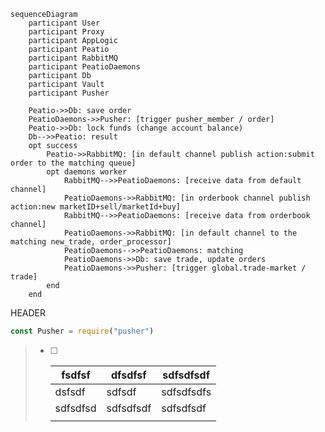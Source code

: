 ```mermaid
sequenceDiagram
    participant User
    participant Proxy
    participant AppLogic
    participant Peatio
    participant RabbitMQ
    participant PeatioDaemons
    participant Db
    participant Vault
    participant Pusher

    Peatio->>Db: save order
    PeatioDaemons->>Pusher: [trigger pusher_member / order]
    Peatio->>Db: lock funds (change account balance)
    Db-->>Peatio: result
    opt success
        Peatio->>RabbitMQ: [in default channel publish action:submit order to the matching queue]
        opt daemons worker
            RabbitMQ-->>PeatioDaemons: [receive data from default channel]
            PeatioDaemons->>RabbitMQ: [in orderbook channel publish action:new marketID+sell/marketId+buy]
            RabbitMQ-->>PeatioDaemons: [receive data from orderbook channel]
            PeatioDaemons->>RabbitMQ: [in default channel to the matching new_trade, order_processor]
            PeatioDaemons-->>PeatioDaemons: matching
            PeatioDaemons->>Db: save trade, update orders
            PeatioDaemons->>Pusher: [trigger global.trade-market / trade]
        end
    end
```

HEADER

```javascript
const Pusher = require("pusher")
```

> - [ ] | fsdfsf   | dfsdfsf   | sdfsdfsdf  |
>   | -------- | --------- | ---------- |
>   | dsfsdf   | sdfsdf    | sdfsdfsdfs |
>   | sdfsdfsd | sdfsdfsdf | sdfsdfsdf  |
>   |          |           |            |
>
>   

